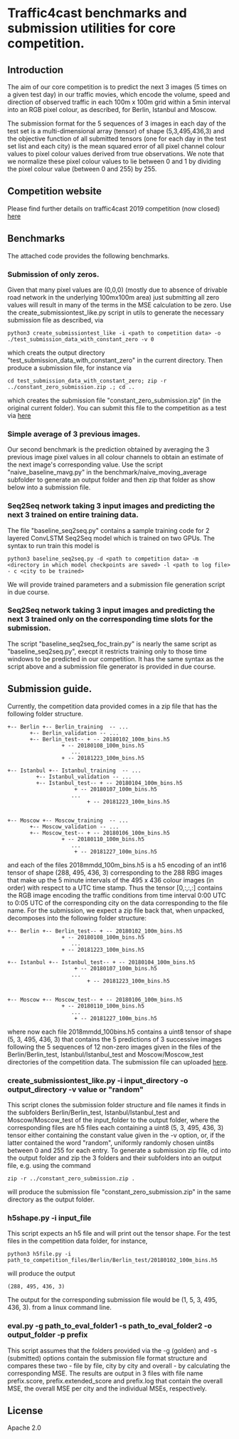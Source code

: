 # Traffic4cast benchmarks and submission utilities for core competition.

## Introduction

The aim of our core competition is to predict the next 3 images (5 times on a given test day) 
in our traffic movies, which encode the volume, speed and direction of observed traffic in each 100m x 100m grid 
within a 5min interval into an RGB pixel colour, as described, for Berlin, Istanbul and Moscow.

The submission format for the 5 sequences of 3 images in each day of the test set is a multi-dimensional
array (tensor) of shape (5,3,495,436,3) and the objective function of all submitted tensors (one for each day
in the test set list and each city) is the mean squared error of all pixel channel colour values to pixel colour
values derived from true observations. We note that we normalize these pixel colour values to lie between 0 and 1
by dividing the pixel colour value (between 0 and 255) by 255.

## Competition website
Please find further details on traffic4cast 2019 competition (now closed) [here](https://www.iarai.ac.at/traffic4cast/)

## Benchmarks

The attached code provides the following benchmarks.

### Submission of only zeros.
Given that many pixel values are (0,0,0) (mostly due to absence of drivable road network in the underlying 100mx100m area) just submitting
all zero values will result in many of the terms in the MSE calculation to be zero. Use the create_submissiontest_like.py script in utils
to generate the necessary submission file as described, via
```
python3 create_submissiontest_like -i <path to competition data> -o ./test_submission_data_with_constant_zero -v 0
```
which creats the output directory "test_submission_data_with_constant_zero" in the current directory. Then produce a submission file, for instance
via
```
cd test_submission_data_with_constant_zero; zip -r ../constant_zero_submission.zip .; cd ..
```
which creates the submission file "constant_zero_submission.zip" (in the original current folder). You can submit this file to the competition as a test via
[here](https://www.iarai.ac.at/traffic4cast/competitions/traffic4cast-2019-core/)

### Simple average of 3 previous images.
Our second benchmark is the prediction obtained by averaging the 3 previous image pixel values in all colour channels to obtain an estimate
of the next image's corresponding value. Use the script "naive_baseline_mavg.py" in the benchmark/naive_moving_average subfolder to generate 
an output folder and then zip that folder as show below into a submission file.

### Seq2Seq network taking 3 input images and predicting the next 3 trained on entire training data.
The file "baseline_seq2seq.py" contains a sample training code for 2 layered ConvLSTM Seq2Seq model which is trained on two GPUs. The syntax to run train this model is
```
python3 baseline_seq2seq.py -d <path to competition data> -m <directory in which model checkpoints are saved> -l <path to log file> - c <city to be trained>
```
We will provide trained parameters and a submission file generation script in due course.

### Seq2Seq network taking 3 input images and predicting the next 3 trained only on the corresponding time slots for the submission.
The script "baseline_seq2seq_foc_train.py" is nearly the same script as "baseline_seq2seq.py", execpt it restricts training only to those time windows to be predicted 
in our competition. It has the same syntax as the script above and a submission file generator is provided in due course.  


## Submission guide.

Currently, the competition data provided comes in a zip file that has the following folder structure.
```
+-- Berlin +-- Berlin_training  -- ...
	   +-- Berlin_validation -- ...
	   +-- Berlin_test-- + -- 20180102_100m_bins.h5
			     + -- 20180108_100m_bins.h5
					...
			     + -- 20181223_100m_bins.h5

+-- Istanbul +-- Istanbul_training  -- ...
	     +-- Istanbul_validation -- ...
	     +-- Istanbul_test-- + -- 20180104_100m_bins.h5
			         + -- 20180107_100m_bins.h5
					...
		                 + -- 20181223_100m_bins.h5
	
  
+-- Moscow +-- Moscow_training  -- ...
	   +-- Moscow_validation -- ...
	   +-- Moscow_test-- + -- 20180106_100m_bins.h5
			     + -- 20180110_100m_bins.h5
					...
		             + -- 20181227_100m_bins.h5
```
and each of the files 2018mmdd_100m_bins.h5 is a h5 encoding of an int16 tensor of shape (288, 495, 436, 3) corresponding to the 288 RBG images that
make up the 5 minute intervals of the 495 x 436 colour images (in order) with respect to a UTC time stamp. Thus the tensor [0,:,:,:] contains the RGB
image encoding the traffic conditions from time interval 0:00 UTC to 0:05 UTC of the corresponding city on the data corresponding to the file name.
For the submission, we expect a zip file back that, when unpacked, decomposes into the following folder structure:
```
+-- Berlin +-- Berlin_test-- + -- 20180102_100m_bins.h5
			     + -- 20180108_100m_bins.h5
					...
			     + -- 20181223_100m_bins.h5

+-- Istanbul +-- Istanbul_test-- + -- 20180104_100m_bins.h5
			         + -- 20180107_100m_bins.h5
					...
		                 + -- 20181223_100m_bins.h5
	
  
+-- Moscow +-- Moscow_test-- + -- 20180106_100m_bins.h5
			     + -- 20180110_100m_bins.h5
					...
		             + -- 20181227_100m_bins.h5
```
where now each file 2018mmdd_100bins.h5 contains a uint8 tensor of shape (5, 3, 495, 436, 3) that contains the 5 predictions of 3 successive images
following the 5 sequences of 12 non-zero images given in the files of the Berlin/Berlin_test, Istanbul/Istanbul_test and Moscow/Moscow_test directories
of the competition data.
The submission file can uploaded [here](https://www.iarai.ac.at/traffic4cast/competitions/traffic4cast-2019-core/).


### create_submissiontest_like.py -i input_directory -o output_directory -v value or "random"
This script clones the submission folder structure and file names it finds in the subfolders Berlin/Berlin_test, Istanbul/Istanbul_test and Moscow/Moscow_test of the input_folder 
to the output folder, where the corresponding files are h5 files each containing a uint8 (5, 3, 495, 436, 3) tensor either containing the constant value given in the -v option, or,
if the latter contained the word "random", uniformly randomly chosen uint8s between 0 and 255 for each entry. To generate a submission zip file, cd into the output folder
and zip the 3 folders and their subfolders into an output file, e.g. using the command
```
zip -r ../constant_zero_submission.zip .
```
will produce the submission file "constant_zero_submission.zip" in the same directory as the output folder.

### h5shape.py -i input_file
This script expects an h5 file and will print out the tensor shape. For the test files in the competition data folder, for instance, 
```
python3 h5file.py -i path_to_competition_files/Berlin/Berlin_test/20180102_100m_bins.h5
```
will produce the output 
```
(288, 495, 436, 3)
```
The output for the corresponding submission file would be (1, 5, 3, 495, 436, 3).
from a linux command line.

### eval.py -g path_to_eval_folder1 -s path_to_eval_folder2 -o output_folder -p prefix
This script assumes that the folders provided via the -g (golden) and -s (submitted) options contain the submission file format structure and compares
these two - file by file, city by city and overall - by calculating the corresponding MSE. The results are output in 3 files with file name prefix.score, prefix.extended_score
and prefix.log that contain the overall MSE, the overall MSE per city and the individual MSEs, respectively.

## License

Apache 2.0

